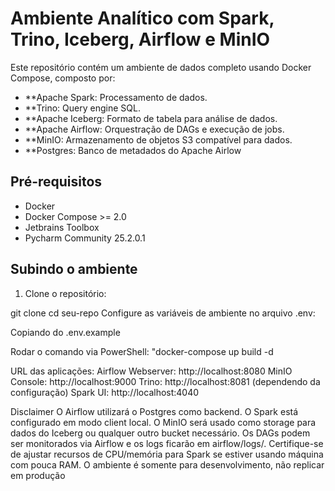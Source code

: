 # Ambiente Analítico com Spark, Trino, Iceberg, Airflow e MinIO

Este repositório contém um ambiente de dados completo usando Docker Compose, composto por:

- **Apache Spark: Processamento de dados.
- **Trino: Query engine SQL.
- **Apache Iceberg: Formato de tabela para análise de dados.
- **Apache Airflow: Orquestração de DAGs e execução de jobs.
- **MinIO: Armazenamento de objetos S3 compatível para dados.
- **Postgres: Banco de metadados do Apache Airlow

## Pré-requisitos

- Docker
- Docker Compose >= 2.0
- Jetbrains Toolbox
- Pycharm Community 25.2.0.1

## Subindo o ambiente

1. Clone o repositório:

git clone 
cd seu-repo
Configure as variáveis de ambiente no arquivo .env:

Copiando do .env.example

Rodar o comando via PowerShell: "docker-compose up build -d


URL das aplicações:
Airflow Webserver: http://localhost:8080
MinIO Console: http://localhost:9000
Trino: http://localhost:8081 (dependendo da configuração)
Spark UI: http://localhost:4040

Disclaimer
O Airflow utilizará o Postgres como backend.
O Spark está configurado em modo client local.
O MinIO será usado como storage para dados do Iceberg ou qualquer outro bucket necessário.
Os DAGs podem ser monitorados via Airflow e os logs ficarão em airflow/logs/.
Certifique-se de ajustar recursos de CPU/memória para Spark se estiver usando máquina com pouca RAM.
O ambiente é somente para desenvolvimento, não replicar em produção